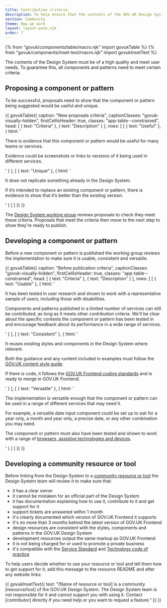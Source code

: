 ```yaml
---
title: Contribution criteria
description: To help ensure that the contents of the GOV.UK Design System are of a high quality and meet user needs, all components and patterns must meet the following criteria
section: Community
theme: How we work
layout: layout-pane.njk
order: 7
---
```


{% from "govuk/components/table/macro.njk" import govukTable %}
{% from "govuk/components/inset-text/macro.njk" import govukInsetText %}

The contents of the Design System must be of a high quality and meet user needs. To guarantee this, all components and patterns need to meet certain criteria.

## Proposing a component or pattern

To be successful, proposals need to show that the component or pattern being suggested would be useful and unique.

{{ govukTable({
  caption: "New proposals criteria",
  captionClasses: "govuk-visually-hidden",
  firstCellIsHeader: true,
  classes: "app-table--constrained",
  head: [
    {
      text: "Criteria"
    },
    {
      text: "Description"
    }
  ],
  rows: [
    [
      {
        text: "Useful"
      },
      {
        html: '<p> There is evidence that this component or pattern would be useful for many teams or services.</p>
          <p class="govuk-!-margin-bottom-0">Evidence could be screenshots or links to versions of it being used in different services.</p>'
      }
    ],
    [
      {
        text: "Unique"
      },
      {
        html: '<p> It does not replicate something already in the Design System. </p>
          <p class="govuk-!-margin-bottom-0">If it’s intended to replace an existing component or pattern, there is evidence to show that it’s better than the existing version.</p>'
      }
    ]
  ]
}) }}

The [Design System working group](/community/design-system-working-group/) reviews proposals to check they meet these criteria. Proposals that meet the criteria then move to the next step to show they're ready to publish.

## Developing a component or pattern

Before a new component or pattern is published the working group reviews the implementation to make sure it is usable, consistent and versatile.

{{ govukTable({
  caption: "Before publication criteria",
  captionClasses: "govuk-visually-hidden",
  firstCellIsHeader: true,
  classes: "app-table--constrained",
  head: [
    {
      text: "Criteria"
    },
    {
      text: "Description"
    }
  ],
  rows: [
    [
      {
        text: "Usable"
      },
      {
        html: '<p>It has been tested  in user research and shown to work with a representative sample of users, including those with disabilities.</p>
          <p class="govuk-!-margin-bottom-0">Components and patterns published in a limited number of services can still be contributed, as long as it meets other contribution criteria. We\'ll be clear about the specific contexts the component or pattern has been tested in and encourage feedback about its performance in a wide range of services.</p>'
      }
    ],
    [
      {
        text: "Consistent"
      },
      {
        html: '<p>It reuses existing styles and components in the Design System where relevant.</p>
          <p>Both the guidance and any content included in examples must follow the <a href="https://www.gov.uk/guidance/style-guide/a-to-z-of-gov-uk-style">GOV.UK content style guide</a>.</p>
          <p class="govuk-!-margin-bottom-0">If there is code, it follows the <a href="https://github.com/alphagov/govuk-frontend/blob/main/CONTRIBUTING.md#conventions-to-follow">GOV.UK Frontend coding standards</a> and is ready to merge in GOV.UK Frontend.</p>'
      }
    ],
    [
      {
        text: "Versatile"
      },
      {
        html: '<p>The implementation is versatile enough that the component or pattern can be used in a range of different services that may need it.</p>
          <p>For example, a versatile date input component could be set up to ask for a year only, a month and year only, a precise date, or any other combination you may need.</p>
          <p class="govuk-!-margin-bottom-0">The component or pattern must also have been tested and shown to work with a range of <a href="https://www.gov.uk/service-manual/technology/designing-for-different-browsers-and-devices">browsers, assistive technologies and devices</a>.</p>'
      }
    ]
  ]
}) }}

## Developing a community resource or tool

Before linking from the Design System to a [community resource or tool](/community/resources-and-tools/) the Design System team will review it to make sure that:

- it has a clear owner
- it cannot be mistaken for an official part of the Design System
- it has documentation explaining how to use it, contribute to it and get support for it
- support tickets are answered within 1 month
- it's clearly documented which version of GOV.UK Frontend it supports
- it's no more than 3 months behind the latest version of GOV.UK Frontend
- design resources are consistent with the styles, components and patterns in the GOV.UK Design System
- development resources output the same markup as GOV.UK Frontend
- it is not being charged for or used to promote a private business
- it's compatible with the [Service Standard](https://www.gov.uk/service-manual/service-standard) and [Technology code of practice](https://www.gov.uk/guidance/the-technology-code-of-practice)

To help users decide whether to use your resource or tool and tell them how to get support for it, add this message to the resource README and after any website links:

{{ govukInsetText({
  text: "[Name of resource or tool] is a community [resource/tool] of the GOV.UK Design System. The Design System team is not responsible for it and cannot support you with using it. Contact [contributor] directly if you need help or you want to request a feature."
}) }}
